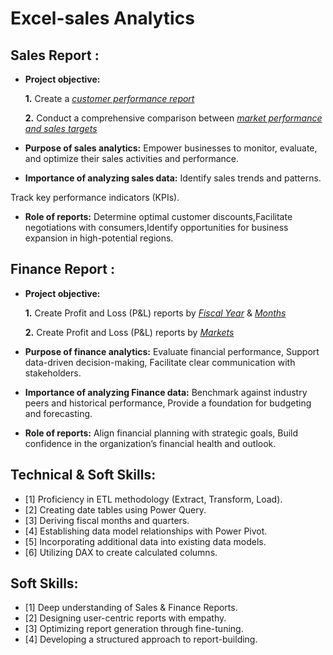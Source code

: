 # Excel-sales Analytics
## Sales Report :


- **Project objective:** 

    **1.** Create a _[customer performance report](https://github.com/Satishkumar125/Excel-sales-Analytics/blob/f8e59296774b1fc8b23ba735ec7816bc4aee151b/Customer%20Performance%20Report.pdf)_ 

    **2.** Conduct a comprehensive comparison between _[market performance and sales targets](https://github.com/Satishkumar125/Excel-sales-Analytics/blob/f8e59296774b1fc8b23ba735ec7816bc4aee151b/Market%20Performance%20vs%20Target%20Report.pdf)_

- **Purpose of sales analytics:** Empower businesses to monitor, evaluate, and optimize their sales activities and performance.

- **Importance of analyzing sales data:** Identify sales trends and patterns.

Track key performance indicators (KPIs).

- **Role of reports:** Determine optimal customer discounts,Facilitate negotiations with consumers,Identify opportunities for business expansion in high-potential regions.


## Finance Report :

- **Project objective:** 

    **1.** Create Profit and Loss (P&L) reports by _[Fiscal Year](https://github.com/Satishkumar125/Excel-sales-Analytics/blob/f8e59296774b1fc8b23ba735ec7816bc4aee151b/P%26L%20Statement%20by%20Fiscal%20Year.pdf)_ & _[Months](https://github.com/Satishkumar125/Excel-sales-Analytics/blob/f8e59296774b1fc8b23ba735ec7816bc4aee151b/P%26L%20Statement%20by%20Months.pdf)_ 

   **2.** Create Profit and Loss (P&L) reports by _[Markets](https://github.com/Satishkumar125/Excel-sales-Analytics/blob/f8e59296774b1fc8b23ba735ec7816bc4aee151b/P%26L%20Statement%20by%20Markets.pdf)_

- **Purpose of finance analytics:** Evaluate financial performance, Support data-driven decision-making, Facilitate clear communication with stakeholders.

- **Importance of analyzing Finance data:** Benchmark against industry peers and historical performance, Provide a foundation for budgeting and forecasting.

- **Role of reports:** Align financial planning with strategic goals, Build confidence in the organization’s financial health and outlook.


## Technical & Soft Skills:
- [1]	Proficiency in ETL methodology (Extract, Transform, Load).
- [2]	Creating date tables using Power Query.
- [3]	Deriving fiscal months and quarters.
- [4]	Establishing data model relationships with Power Pivot.
- [5]	Incorporating additional data into existing data models.
- [6]	Utilizing DAX to create calculated columns.

## Soft Skills:
- [1]	Deep understanding of Sales & Finance Reports.
- [2]	Designing user-centric reports with empathy.
- [3]	Optimizing report generation through fine-tuning.
- [4]	Developing a structured approach to report-building.
